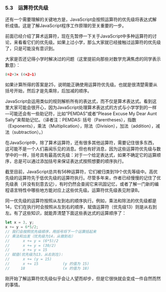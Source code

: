 ### 5.3　运算符优先级

还有一个需要理解的关键地方是，JavaScript会按照运算符的优先级将表达式解析成值。这是了解JavaScript程序工作原理的至关重要的一步。

前面已经介绍了算术运算符，现在先暂停一下关于JavaScript中多种运算符的讨论，来看看它们的优先级。如果上过小学，那么大家就已经接触过运算符的优先级了，只是可能没有意识到。

大家是否还记得小学时解决过的问题（这里提前向那些对数学充满焦虑的同学表示歉意）：

```javascript
8÷2+3× (4×2−1)
```

如果计算所得的答案是25，说明能正确使用运算符优先级。也就是很清楚需要从括号开始，然后才是先乘除，后加减的顺序。

JavaScript会运用类似的规则解析所有的表达式，而不仅是算术表达式。看到这里大家可能会很开心，因为JavaScript处理算术表达式的方式与小学学到的一样—可能还会有一些助记符，比如“PEMDAS”或者“Please Excuse My Dear Aunt Sally”来帮助记忆。（译者注：PEMDAS: 括号（Parentheses），指数（Exponents），乘法（Multiplication），除法（Division），加法（addition），减法（subtraction）。）

在JavaScript中，除了算术运算符，还有很多其他运算符，需要记住很多东西，这可能不是一个人们喜闻乐见的消息。但也有好消息，因为这些运算符优先级与数学中的一样，括号具有最高优先级：对于一个给定表达式，如果不确定它的运算顺序，总是可以通过添加括号来保证表达式按照想要的顺序执行。

截至目前，JavaScript总共有56种运算符，它们被归类到19个优先等级中。高优先级的运算符先于低优先级的运算符执行。尽管多年来，作者已经慢慢的记住了优先级表（并没有刻意去记），有时仍然会查阅它来巩固记忆，或者了解一门新的编程语言特性中哪些地方能对应上这些优先级。运算符优先级表见附录B。

同一优先级的运算符按照从左到右的顺序执行。例如，乘法和除法的优先级都是14，它们在执行时会按照从左到右的顺序，赋值运算符（优先级13）则是从右到左。有了这些知识，就能弄清楚下面这些表达式的运算顺序了：

```javascript
let x = 3, y;
x += y = 6*5/2;
// 我们会按照优先级顺序，用括号将下一个运算括起来
// 乘法和出发（优先级为14，从做到右）
//      x += y = (6*5)/2
//      x += y = (30/2)
//      x += y = 15
// 赋值(优先级为13，从右到左):
//      x += (y = 15)
//      x += 15           (y 的值为 15)
//     18                 (x 的值为 18)
```

刚开始了解运算符优先级似乎会让人望而却步，但是它很快就会变成一件自然而然的事情。

